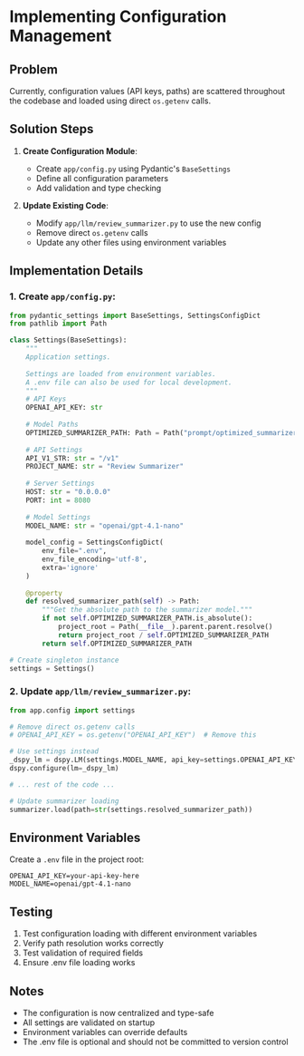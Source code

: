 # Implementing Configuration Management

## Problem
Currently, configuration values (API keys, paths) are scattered throughout the codebase and loaded using direct `os.getenv` calls.

## Solution Steps

1. **Create Configuration Module**:
   - Create `app/config.py` using Pydantic's `BaseSettings`
   - Define all configuration parameters
   - Add validation and type checking

2. **Update Existing Code**:
   - Modify `app/llm/review_summarizer.py` to use the new config
   - Remove direct `os.getenv` calls
   - Update any other files using environment variables

## Implementation Details

### 1. Create `app/config.py`:
```python
from pydantic_settings import BaseSettings, SettingsConfigDict
from pathlib import Path

class Settings(BaseSettings):
    """
    Application settings.
    
    Settings are loaded from environment variables.
    A .env file can also be used for local development.
    """
    # API Keys
    OPENAI_API_KEY: str
    
    # Model Paths
    OPTIMIZED_SUMMARIZER_PATH: Path = Path("prompt/optimized_summarizer.json")
    
    # API Settings
    API_V1_STR: str = "/v1"
    PROJECT_NAME: str = "Review Summarizer"
    
    # Server Settings
    HOST: str = "0.0.0.0"
    PORT: int = 8080
    
    # Model Settings
    MODEL_NAME: str = "openai/gpt-4.1-nano"
    
    model_config = SettingsConfigDict(
        env_file=".env",
        env_file_encoding='utf-8',
        extra='ignore'
    )
    
    @property
    def resolved_summarizer_path(self) -> Path:
        """Get the absolute path to the summarizer model."""
        if not self.OPTIMIZED_SUMMARIZER_PATH.is_absolute():
            project_root = Path(__file__).parent.parent.resolve()
            return project_root / self.OPTIMIZED_SUMMARIZER_PATH
        return self.OPTIMIZED_SUMMARIZER_PATH

# Create singleton instance
settings = Settings()
```

### 2. Update `app/llm/review_summarizer.py`:
```python
from app.config import settings

# Remove direct os.getenv calls
# OPENAI_API_KEY = os.getenv("OPENAI_API_KEY")  # Remove this

# Use settings instead
_dspy_lm = dspy.LM(settings.MODEL_NAME, api_key=settings.OPENAI_API_KEY)
dspy.configure(lm=_dspy_lm)

# ... rest of the code ...

# Update summarizer loading
summarizer.load(path=str(settings.resolved_summarizer_path))
```

## Environment Variables
Create a `.env` file in the project root:
```env
OPENAI_API_KEY=your-api-key-here
MODEL_NAME=openai/gpt-4.1-nano
```

## Testing
1. Test configuration loading with different environment variables
2. Verify path resolution works correctly
3. Test validation of required fields
4. Ensure .env file loading works

## Notes
- The configuration is now centralized and type-safe
- All settings are validated on startup
- Environment variables can override defaults
- The .env file is optional and should not be committed to version control 